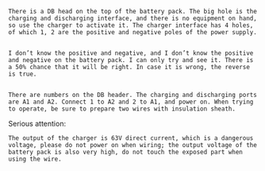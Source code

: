 
    There is a DB head on the top of the battery pack. The big hole is the charging and discharging interface, and there is no equipment on hand, so use the charger to activate it. The charger interface has 4 holes, of which 1, 2 are the positive and negative poles of the power supply. 


    I don’t know the positive and negative, and I don’t know the positive and negative on the battery pack. I can only try and see it. There is a 50% chance that it will be right. In case it is wrong, the reverse is true.

    
    There are numbers on the DB header. The charging and discharging ports are A1 and A2. Connect 1 to A2 and 2 to A1, and power on. When trying to operate, be sure to prepare two wires with insulation sheath.


Serious attention: 

    The output of the charger is 63V direct current, which is a dangerous voltage, please do not power on when wiring; the output voltage of the battery pack is also very high, do not touch the exposed part when using the wire.
